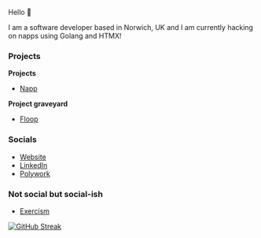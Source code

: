 Hello 👋

I am a software developer based in Norwich, UK and I am currently hacking on napps using Golang and HTMX!

### Projects

**Projects**

* [Napp](https://github.com/damiensedgwick/napp)

**Project graveyard**

* [Floop](https://github.com/damiensedgwick/floop)

### Socials

* [Website](https://www.damiensedgwick.com)
* [LinkedIn](https://www.twitter.com/damiensedgwick)
* [Polywork](https://www.polywork.com/dks)

### Not social but social-ish
* [Exercism](https://exercism.org/profiles/damiensedgwick)

[![GitHub Streak](https://streak-stats.demolab.com?user=damiensedgwick&hide_border=true)](https://git.io/streak-stats)
